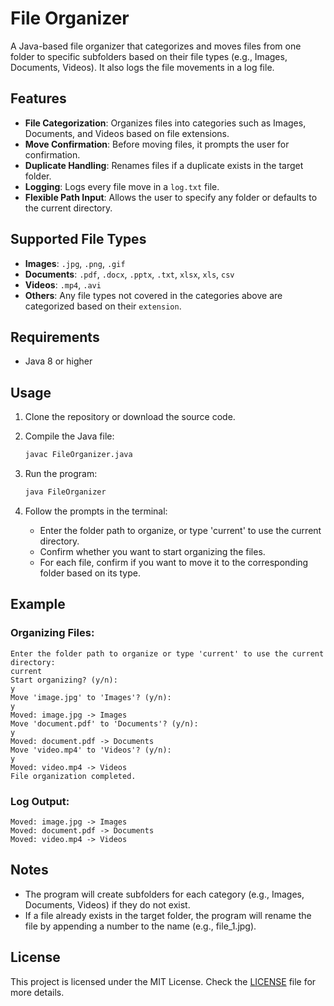 # File Organizer

A Java-based file organizer that categorizes and moves files from one folder to specific subfolders based on their file types (e.g., Images, Documents, Videos). It also logs the file movements in a log file.

## Features

- **File Categorization**: Organizes files into categories such as Images, Documents, and Videos based on file extensions.
- **Move Confirmation**: Before moving files, it prompts the user for confirmation.
- **Duplicate Handling**: Renames files if a duplicate exists in the target folder.
- **Logging**: Logs every file move in a `log.txt` file.
- **Flexible Path Input**: Allows the user to specify any folder or defaults to the current directory.

## Supported File Types

- **Images**: `.jpg`, `.png`, `.gif`
- **Documents**: `.pdf`, `.docx`, `.pptx`, `.txt`, `xlsx`, `xls`, `csv`
- **Videos**: `.mp4`, `.avi`
- **Others**: Any file types not covered in the categories above are categorized based on their `extension`.

## Requirements

- Java 8 or higher

## Usage

1. Clone the repository or download the source code.
2. Compile the Java file:
   
    ```bash
    javac FileOrganizer.java
    ```

3. Run the program:

    ```bash
    java FileOrganizer
    ```

4. Follow the prompts in the terminal:
   - Enter the folder path to organize, or type 'current' to use the current directory.
   - Confirm whether you want to start organizing the files.
   - For each file, confirm if you want to move it to the corresponding folder based on its type.

## Example

### Organizing Files:
```console
Enter the folder path to organize or type 'current' to use the current directory:
current
Start organizing? (y/n):
y
Move 'image.jpg' to 'Images'? (y/n):
y
Moved: image.jpg -> Images
Move 'document.pdf' to 'Documents'? (y/n):
y
Moved: document.pdf -> Documents
Move 'video.mp4' to 'Videos'? (y/n):
y
Moved: video.mp4 -> Videos
File organization completed.
```

### Log Output:
```console
Moved: image.jpg -> Images
Moved: document.pdf -> Documents
Moved: video.mp4 -> Videos
```

## Notes

- The program will create subfolders for each category (e.g., Images, Documents, Videos) if they do not exist.
- If a file already exists in the target folder, the program will rename the file by appending a number to the name (e.g., file_1.jpg).

## License

This project is licensed under the MIT License. Check the [LICENSE](./LICENSE) file for more details.
